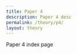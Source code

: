 ```yaml
---
title: Paper 4
description: Paper 4 desc
permalink: /theory/p4/
layout: theory
---
```


Paper 4 index page
